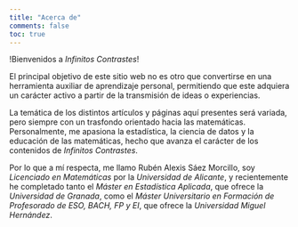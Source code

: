 ```yaml
---
title: "Acerca de"
comments: false
toc: true
---
```


!Bienvenidos a *Infinitos Contrastes*!

El principal objetivo de este sitio web no es otro que convertirse en una herramienta auxiliar de aprendizaje personal, permitiendo que este adquiera un carácter activo a partir de la transmisión de ideas o experiencias. 

La temática de los distintos artículos y páginas aquí presentes será variada, pero siempre con un trasfondo orientado hacia las matemáticas. Personalmente, me apasiona la estadística, la ciencia de datos y la educación de las matemáticas, hecho que avanza el carácter de los contenidos de *Infinitos Contrastes*.

Por lo que a mí respecta, me llamo Rubén Alexis Sáez Morcillo, soy *Licenciado en Matemáticas* por la *Universidad de Alicante*, y recientemente he completado tanto el *Máster en Estadística Aplicada*, que ofrece la *Universidad de Granada*, como el *Máster Universitario en Formación de Profesorado de ESO, BACH, FP y EI*, que ofrece la *Universidad Miguel Hernández*.

